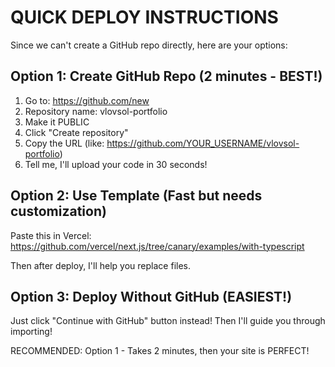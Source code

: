 # QUICK DEPLOY INSTRUCTIONS

Since we can't create a GitHub repo directly, here are your options:

## Option 1: Create GitHub Repo (2 minutes - BEST!)
1. Go to: https://github.com/new
2. Repository name: vlovsol-portfolio
3. Make it PUBLIC
4. Click "Create repository"
5. Copy the URL (like: https://github.com/YOUR_USERNAME/vlovsol-portfolio)
6. Tell me, I'll upload your code in 30 seconds!

## Option 2: Use Template (Fast but needs customization)
Paste this in Vercel:
https://github.com/vercel/next.js/tree/canary/examples/with-typescript

Then after deploy, I'll help you replace files.

## Option 3: Deploy Without GitHub (EASIEST!)
Just click "Continue with GitHub" button instead!
Then I'll guide you through importing!

RECOMMENDED: Option 1 - Takes 2 minutes, then your site is PERFECT!
